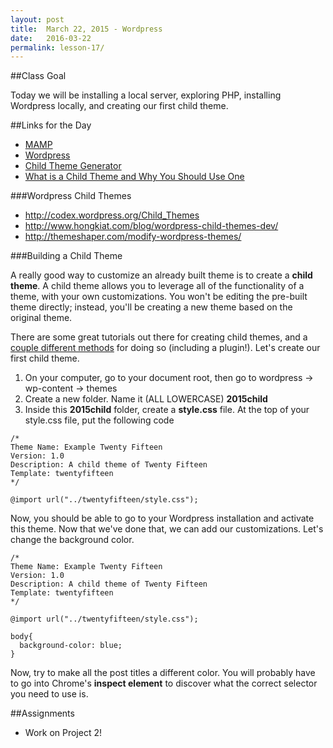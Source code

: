 ```yaml
---
layout: post
title:  March 22, 2015 - Wordpress
date:   2016-03-22
permalink: lesson-17/
---
```


##Class Goal

Today we will be installing a local server, exploring PHP, installing Wordpress locally, and creating our first child theme.

##Links for the Day

- [MAMP](https://www.mamp.info/en/downloads/)
- [Wordpress](http://wordpress.org)
- [Child Theme Generator](https://graphpaperpress.com/wordpress-child-theme-generator/)
- [What is a Child Theme and Why You Should Use One](https://premium.wpmudev.org/blog/how-to-create-wordpress-child-theme/)

###Wordpress Child Themes

- http://codex.wordpress.org/Child_Themes
- http://www.hongkiat.com/blog/wordpress-child-themes-dev/
- http://themeshaper.com/modify-wordpress-themes/


###Building a Child Theme

A really good way to customize an already built theme is to create a **child theme**.  A child theme allows you to leverage all of the functionality of a theme, with your own customizations.  You won't be editing the pre-built theme directly; instead, you'll be creating a new theme based on the original theme.

There are some great tutorials out there for creating child themes, and a [couple different methods](http://www.drmagu.com/creating-a-child-theme-in-wordpress-alternate-methods-1331.htm) for doing so (including a plugin!).  Let's create our first child theme.

1. On your computer, go to your document root, then go to wordpress -> wp-content -> themes
2. Create a new folder.  Name it (ALL LOWERCASE) **2015child**
3. Inside this **2015child** folder, create a **style.css** file.  At the top of your style.css file, put the following code

```
/*
Theme Name: Example Twenty Fifteen
Version: 1.0
Description: A child theme of Twenty Fifteen
Template: twentyfifteen
*/
 
@import url("../twentyfifteen/style.css");
```

Now, you should be able to go to your Wordpress installation and activate this theme.  Now that we've done that, we can add our customizations.  Let's change the background color.

```
/*
Theme Name: Example Twenty Fifteen
Version: 1.0
Description: A child theme of Twenty Fifteen
Template: twentyfifteen
*/
 
@import url("../twentyfifteen/style.css");

body{
  background-color: blue;
}
```

Now, try to make all the post titles a different color.  You will probably have to go into Chrome's **inspect element** to discover what the correct selector you need to use is. 

##Assignments

- Work on Project 2!